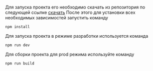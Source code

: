 Для запуска проекта его необходимо скачать из репозитория по следующей ссылке [скачать](git@github.com:Sverxsro4nik/dropdown.git)
После этого для установки всех необходимых зависимостей запустить команду

```
npm install
```

Для запуска проекта в режиме разработки используется команда

```
npm run dev
```

Для сборки проекта для prod режима используйте команду

```
npm run build
```
